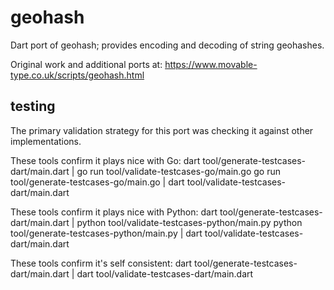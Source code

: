 
geohash
=======

Dart port of geohash; provides encoding and decoding of string geohashes.

Original work and additional ports at:
https://www.movable-type.co.uk/scripts/geohash.html


testing
-------

The primary validation strategy for this port was checking it against other implementations.

These tools confirm it plays nice with Go:
dart tool/generate-testcases-dart/main.dart | go run tool/validate-testcases-go/main.go
go run tool/generate-testcases-go/main.go | dart tool/validate-testcases-dart/main.dart

These tools confirm it plays nice with Python:
dart tool/generate-testcases-dart/main.dart | python tool/validate-testcases-python/main.py
python tool/generate-testcases-python/main.py | dart tool/validate-testcases-dart/main.dart

These tools confirm it's self consistent:
dart tool/generate-testcases-dart/main.dart | dart tool/validate-testcases-dart/main.dart
